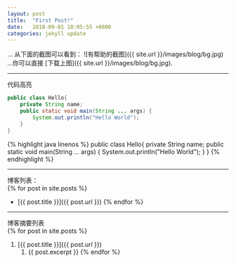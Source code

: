 ```yaml
---
layout: post
title:  "First Post!"
date:   2018-09-01 18:05:55 +0800
categories: jekyll update
---
```

… 从下面的截图可以看到：
![有帮助的截图]({{ site.url }}/images/blog/bg.jpg)  
…你可以直接 [下载上图]({{ site.url }}/images/blog/bg.jpg).   

---
代码高亮  
```java
public class Hello{
    private String name;
    public static void main(String ... args) {
        System.out.println("Hello World");
    }
}
```

{% highlight java linenos %}
public class Hello{
    private String name;
    public static void main(String ... args) {
        System.out.println("Hello World");
    }
}
{% endhighlight %}

---
博客列表：  
{% for post in site.posts %}
+ [{{ post.title }}]({{ post.url }})
{% endfor %}
---
博客摘要列表  
{% for post in site.posts %}
1. [{{ post.title }}]({{ post.url }})
    1. {{ post.excerpt }}
{% endfor %}

